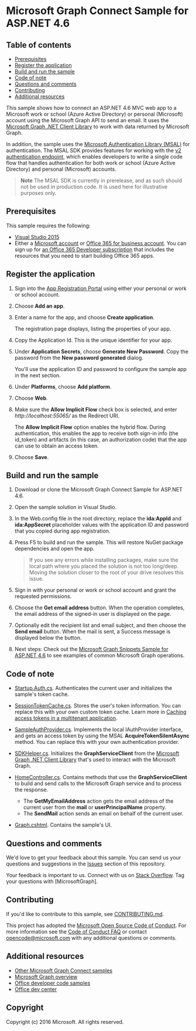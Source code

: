 # Microsoft Graph Connect Sample for ASP.NET 4.6

## Table of contents

* [Prerequisites](#prerequisites)
* [Register the application](#register-the-application)
* [Build and run the sample](#build-and-run-the-sample)
* [Code of note](#code-of-note)
* [Questions and comments](#questions-and-comments)
* [Contributing](#contributing)
* [Additional resources](#additional-resources)

This sample shows how to connect an ASP.NET 4.6 MVC web app to a Microsoft work or school (Azure Active Directory) or personal (Microsoft) account using the Microsoft Graph API to send an email. It uses the [Microsoft Graph .NET Client Library](https://github.com/microsoftgraph/msgraph-sdk-dotnet) to work with data returned by Microsoft Graph. 

In addition, the sample uses the [Microsoft Authentication Library (MSAL)](https://www.nuget.org/packages/Microsoft.Identity.Client/) for authentication. The MSAL SDK provides features for working with the [v2 authentication endpoint](https://azure.microsoft.com/en-us/documentation/articles/active-directory-appmodel-v2-overview), which enables developers to write a single code flow that handles authentication for both work or school (Azure Active Directory) and personal (Microsoft) accounts.

 > **Note** The MSAL SDK is currently in prerelease, and as such should not be used in production code. It is used here for illustrative purposes only.

## Prerequisites

This sample requires the following:  

  * [Visual Studio 2015](https://www.visualstudio.com/en-us/downloads) 
  * Either a [Microsoft account](https://www.outlook.com) or [Office 365 for business account](https://msdn.microsoft.com/en-us/office/office365/howto/setup-development-environment#bk_Office365Account). You can sign up for [an Office 365 Developer subscription](https://msdn.microsoft.com/en-us/office/office365/howto/setup-development-environment#bk_Office365Account) that includes the resources that you need to start building Office 365 apps.

## Register the application

1. Sign into the [App Registration Portal](https://apps.dev.microsoft.com/) using either your personal or work or school account.

2. Choose **Add an app**.

3. Enter a name for the app, and choose **Create application**. 
	
   The registration page displays, listing the properties of your app.

4. Copy the Application Id. This is the unique identifier for your app. 

5. Under **Application Secrets**, choose **Generate New Password**. Copy the password from the **New password generated** dialog.

   You'll use the application ID and password to configure the sample app in the next section. 

6. Under **Platforms**, choose **Add platform**.

7. Choose **Web**.

8. Make sure the **Allow Implicit Flow** check box is selected, and enter *http://localhost:55065/* as the Redirect URI. 

   The **Allow Implicit Flow** option enables the hybrid flow. During authentication, this enables the app to receive both sign-in info (the id_token) and artifacts (in this case, an authorization code) that the app can use to obtain an access token.

9. Choose **Save**.

## Build and run the sample

1. Download or clone the Microsoft Graph Connect Sample for ASP.NET 4.6.

2. Open the sample solution in Visual Studio.

3. In the Web.config file in the root directory, replace the **ida:AppId** and **ida:AppSecret** placeholder values with the application ID and password that you copied during app registration.

4. Press F5 to build and run the sample. This will restore NuGet package dependencies and open the app.

   >If you see any errors while installing packages, make sure the local path where you placed the solution is not too long/deep. Moving the solution closer to the root of your drive resolves this issue.

5. Sign in with your personal or work or school account and grant the requested permissions.

6. Choose the **Get email address** button. When the operation completes, the email address of the signed-in user is displayed on the page.

7. Optionally edit the recipient list and email subject, and then choose the **Send email** button. When the mail is sent, a Success message is displayed below the button.

8. Next steps: Check out the [Microsoft Graph Snippets Sample for ASP.NET 4.6](https://github.com/microsoftgraph/aspnet-snippets-sample) to see examples of common Microsoft Graph operations.

## Code of note

- [Startup.Auth.cs](/Microsoft%20Graph%20SDK%20ASPNET%20Connect/Microsoft%20Graph%20SDK%20ASPNET%20Connect/App_Start/Startup.Auth.cs). Authenticates the current user and initializes the sample's token cache.

- [SessionTokenCache.cs](/Microsoft%20Graph%20SDK%20ASPNET%20Connect/Microsoft%20Graph%20SDK%20ASPNET%20Connect/TokenStorage/SessionTokenCache.cs). Stores the user's token information. You can replace this with your own custom token cache. Learn more in [Caching access tokens in a multitenant application](https://azure.microsoft.com/en-us/documentation/articles/guidance-multitenant-identity-token-cache/).

- [SampleAuthProvider.cs](/Microsoft%20Graph%20SDK%20ASPNET%20Connect/Microsoft%20Graph%20SDK%20ASPNET%20Connect/Helpers/SampleAuthProvider.cs). Implements the local IAuthProvider interface, and gets an access token by using the MSAL **AcquireTokenSilentAsync** method. You can replace this with your own authentication provider. 

- [SDKHelper.cs](/Microsoft%20Graph%20SDK%20ASPNET%20Connect/Microsoft%20Graph%20SDK%20ASPNET%20Connect/Helpers/SDKHelper.cs). Initializes the **GraphServiceClient** from the [Microsoft Graph .NET Client Library](https://github.com/microsoftgraph/msgraph-sdk-dotnet) that's used to interact with the Microsoft Graph.

- [HomeController.cs](/Microsoft%20Graph%20SDK%20ASPNET%20Connect/Microsoft%20Graph%20SDK%20ASPNET%20Connect/Controllers/HomeController.cs). Contains methods that use the **GraphServiceClient** to build and send calls to the Microsoft Graph service and to process the response.
   - The **GetMyEmailAddress** action gets the email address of the current user from the **mail** or **userPrincipalName** property.
   - The **SendMail** action sends an email on behalf of the current user.

- [Graph.cshtml](/Microsoft%20Graph%20SDK%20ASPNET%20Connect/Microsoft%20Graph%20SDK%20ASPNET%20Connect/Views/Home/Graph.cshtml). Contains the sample's UI. 

## Questions and comments

We'd love to get your feedback about this sample. You can send us your questions and suggestions in the [Issues](https://github.com/microsoftgraph/aspnet-connect-sample/issues) section of this repository.

Your feedback is important to us. Connect with us on [Stack Overflow](http://stackoverflow.com/questions/tagged/microsoftgraph). Tag your questions with [MicrosoftGraph].

## Contributing ##

If you'd like to contribute to this sample, see [CONTRIBUTING.md](CONTRIBUTING.md).

This project has adopted the [Microsoft Open Source Code of Conduct](https://opensource.microsoft.com/codeofconduct/). For more information see the [Code of Conduct FAQ](https://opensource.microsoft.com/codeofconduct/faq/) or contact [opencode@microsoft.com](mailto:opencode@microsoft.com) with any additional questions or comments.

## Additional resources

- [Other Microsoft Graph Connect samples](https://github.com/MicrosoftGraph?utf8=%E2%9C%93&query=-Connect)
- [Microsoft Graph overview](http://graph.microsoft.io)
- [Office developer code samples](http://dev.office.com/code-samples)
- [Office dev center](http://dev.office.com/)

## Copyright
Copyright (c) 2016 Microsoft. All rights reserved.



